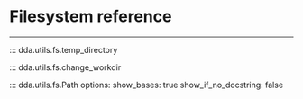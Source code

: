 # Filesystem reference

-----

::: dda.utils.fs.temp_directory

::: dda.utils.fs.change_workdir

::: dda.utils.fs.Path
    options:
      show_bases: true
      show_if_no_docstring: false
